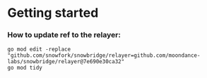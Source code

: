 # Getting started

### How to update ref to the relayer:
```
go mod edit -replace "github.com/snowfork/snowbridge/relayer=github.com/moondance-labs/snowbridge/relayer@7e690e30ca32"
go mod tidy
```